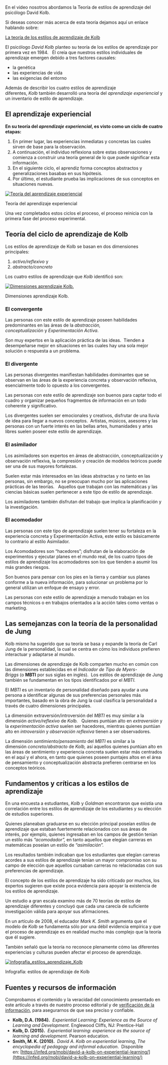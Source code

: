En el video nosotros abordamos la Teoría de estilos de aprendizaje del psicólogo David Kolb.

Si deseas conocer más acerca de esta teoría dejamos aquí un enlace hablando sobre:

[La teoría de los estilos de aprendizaje de Kolb](https://www.actualidadenpsicologia.com/la-teoria-de-los-estilos-de-aprendizaje-de-kolb/)

El psicólogo _David Kolb_ planteo su teoría de los estilos de aprendizaje por primera vez en 1984.   Él creía que nuestros estilos individuales de aprendizaje emergen debido a tres factores causales: 
- la genética
- las experiencias de vida 
- las exigencias del entorno

Además de describir los cuatro estilos de aprendizaje diferentes, _Kolb_ también desarrolló una teoría del _aprendizaje experiencial_ y un inventario de estilo de aprendizaje.

## El aprendizaje experiencial

**En su teoría del _aprendizaje experiencial_, es visto como un ciclo de cuatro etapas:**

1. En primer lugar, las experiencias inmediatas y concretas las cuales sirven de base para la observación.
2. A continuación, el individuo reflexiona sobre estas observaciones y comienza a construir una teoría general de lo que puede significar esta información.
3. En el siguiente ciclo, el aprendiz forma conceptos abstractos y generalizaciones basabas en sus hipótesis.
4. Por último, el estudiante prueba las implicaciones de sus conceptos en situaciones nuevas.

[![Teoría del aprendizaje experiencial](https://i0.wp.com/www.actualidadenpsicologia.com/wp-content/uploads/2015/06/Teoria_aprendizaje_experiencial.png?resize=665%2C651 "La teoría de los estilos de aprendizaje de Kolb")](https://i0.wp.com/www.actualidadenpsicologia.com/wp-content/uploads/2015/06/Teoria_aprendizaje_experiencial.png)

Teoría del aprendizaje experiencial

Una vez completados estos ciclos el proceso, el proceso reinicia con la primera fase del proceso experimental.

## Teoría del ciclo de aprendizaje de Kolb

Los estilos de aprendizaje de Kolb se basan en dos dimensiones principales: 
1. _activo/reflexivo_ y 
2. _abstracto/concreto_

Los cuatro estilos de aprendizaje que _Kolb_ identificó son:

[![Dimensiones aprendizaje Kolb.](https://i0.wp.com/www.actualidadenpsicologia.com/wp-content/uploads/2015/06/dimensiones_aprendizaje_Kolb.png?resize=702%2C370 "La teoría de los estilos de aprendizaje de Kolb")](https://i0.wp.com/www.actualidadenpsicologia.com/wp-content/uploads/2015/06/dimensiones_aprendizaje_Kolb.png)

Dimensiones aprendizaje Kolb.

### El convergente

Las personas con este estilo de aprendizaje poseen habilidades predominantes en las áreas de la _abstracción, conceptualización_ y _Experimentación Activa_.

Son muy expertos en la aplicación práctica de las ideas.  Tienden a desempeñarse mejor en situaciones en las cuales hay una sola mejor solución o respuesta a un problema.

### El divergente

Las personas divergentes manifiestan habilidades dominantes que se observan en las áreas de la experiencia concreta y observación reflexiva, esencialmente todo lo opuesto a los convergentes.

Las personas con este estilo de aprendizaje son buenos para captar todo el cuadro y organizar pequeños fragmentos de información en un todo coherente y significativo.

Los divergentes suelen ser emocionales y creativos, disfrutar de una lluvia de idea para llegar a nuevos conceptos.  Artistas, músicos, asesores y las personas con un fuerte interés en las bellas artes, humanidades y artes libres suelen poseer este estilo de aprendizaje.

### El asimilador

Los asimiladores son expertos en áreas de abstracción, conceptualización y observación reflexiva, la compresión y creación de modelos teóricos puede ser una de sus mayores fortalezas.

Suelen estar más interesados en las ideas abstractas y no tanto en las personas, sin embargo, no se preocupan mucho por las aplicaciones prácticas de las teorías.   Aquellos que trabajan con las matemáticas y las ciencias básicas suelen pertenecer a este tipo de estilo de aprendizaje.

Los asimiladores también disfrutan del trabajo que implica la planificación y la investigación.

### El acomodador

Las personas con este tipo de aprendizaje suelen tener su fortaleza en la experiencia concreta y Experimentación Activa, este estilo es básicamente lo contrario al estilo Asimilador.

Los Acomodadores son “hacedores”; disfrutan de la elaboración de experimentos y ejecutar planes en el mundo real, de los cuatro tipos de estilos de aprendizaje los acomodadores son los que tienden a asumir los más grandes riesgos.

Son buenos para pensar con los pies en la tierra y cambiar sus planes conforme a la nueva información, para solucionar un problema por lo general utilizan un enfoque de ensayo y error.

Las personas con este estilo de aprendizaje a menudo trabajan en los campos técnicos o en trabajos orientados a la acción tales como ventas o marketing.

## Las semejanzas con la teoría de la personalidad de Jung

Kolb mismo ha sugerido que su teoría se basa y expande la teoría de Carl Jung de la personalidad, la cual se centra en cómo los individuos prefieren interactuar y adaptarse al mundo.

Las dimensiones de aprendizaje de Kolb comparten mucho en común con las dimensiones establecidas en el _Indicador de Tipo de Myers-Briggs_ (o **MBTI** por sus siglas en inglés).  Los estilos de aprendizaje de Jung también se fundamentan en los tipos identificados por el _MBTI._

El _MBTI_ es un inventario de personalidad diseñado para ayudar a una persona a identificar algunas de sus preferencias personales más importantes, basado en la obra de Jung la cual clasifica la personalidad a través de cuatro dimensiones principales.

La dimensión extraversión/introversión del _MBTI_ es muy similar a la dimensión _activo/reflexivo_ de _Kolb._   Quienes puntúan alto en _extraversión_ y la _experimentación activa_ suelen ser hacedores, mientras quienes puntúan alto en _introversión_ y _observación reflexiva_ tienen a ser observadores.

La dimensión _sentimiento/pensamiento_ del _MBTI_ es similar a la dimensión _concreto/abstracto_ de _Kolb,_ así aquellos quienes puntúan alto en las áreas de sentimiento y experiencia concreta suelen estar más centrados en el aquí y el ahora, en tanto que quienes poseen puntajes altos en el área de pensamiento y conceptualización abstracta prefieren centrarse en los conceptos teóricos.

## Fundamentos y críticas a los estilos de aprendizaje

En una encuesta a estudiantes, _Kolb_ y _Goldman_ encontraron que existía una correlación entre los estilos de aprendizaje de los estudiantes y su elección de estudios superiores.

Quienes planeaban graduarse en su elección principal poseían estilos de aprendizaje que estaban fuertemente relacionados con sus áreas de interés, por ejemplo, quienes ingresaban en los campos de gestión tenían un estilo más _“acomodador”,_ en tanto aquellos que elegían carreras en matemáticas poseían un estilo de _“asimilación”._

Los resultados también indicaban que los estudiantes que elegían carreras acordes a sus estilos de aprendizaje tenían un mayor compromiso son su campo de elección que aquellos cursaban carreras no relacionadas con sus preferencias de aprendizaje.

El concepto de los estilos de aprendizaje ha sido criticado por muchos, los expertos sugieren que existe poca evidencia para apoyar la existencia de los estilos de aprendizaje.

Un estudio a gran escala examino más de 70 teorías de estilos de aprendizaje diferentes y concluyó que cada una carecía de suficiente investigación válida para apoyar sus afirmaciones.

En un artículo de 2008, el educador _Mark K. Smith_ argumenta que el modelo de _Kolb_ se fundamenta sólo por una débil evidencia empírica y que el proceso de aprendizaje es en realidad mucho más complejo que la teoría que él sugiere.

También señaló que la teoría no reconoce plenamente cómo las diferentes experiencias y culturas pueden afectar el proceso de aprendizaje.

[![infografia_estilos_aprendizaje_Kolb](https://i0.wp.com/www.actualidadenpsicologia.com/wp-content/uploads/2015/06/infografia_estilos_aprendizaje_Kolb.png?resize=800%2C1937 "La teoría de los estilos de aprendizaje de Kolb")](https://i0.wp.com/www.actualidadenpsicologia.com/wp-content/uploads/2015/06/infografia_estilos_aprendizaje_Kolb.png)

Infografía: estilos de aprendizaje de Kolb

## Fuentes y recursos de información

Comprobamos el contenido y la veracidad del conocimiento presentado en este artículo a través de nuestro proceso editorial y de [verificación de la información](https://www.actualidadenpsicologia.com/politica-de-verificacion-y-veracidad-de-la-informacion/), para asegurarnos de que sea preciso y confiable.

- **Kolb, D.A. (1984).**  _Experiential Learning: Experience as the Source of Learning and Development_. Englewood Cliffs, NJ: Prentice-Hall
- **Kolb, D. (2015).**  _Experiential learning: experience as the source of learning and development_. Pearson education. 
- **Smith, M. K. (2010).**  _David A. Kolb on experiential learning, The encyclopedia of pedagogy and informal education_.  Disponible en: [https://infed.org/mobi/david-a-kolb-on-experiential-learning/](https://infed.org/mobi/david-a-kolb-on-experiential-learning/)